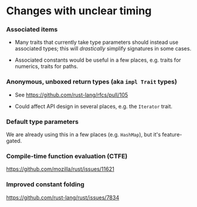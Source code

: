 # Changes with unclear timing

### Associated items

* Many traits that currently take type parameters should instead use associated
  types; this will _drastically_ simplify signatures in some cases.

* Associated constants would be useful in a few places, e.g. traits for
  numerics, traits for paths.

### Anonymous, unboxed return types (aka `impl Trait` types)

* See https://github.com/rust-lang/rfcs/pull/105

* Could affect API design in several places, e.g. the `Iterator` trait.

### Default type parameters

We are already using this in a few places (e.g. `HashMap`), but it's
feature-gated.

### Compile-time function evaluation (CTFE)

https://github.com/mozilla/rust/issues/11621

### Improved constant folding

https://github.com/rust-lang/rust/issues/7834
